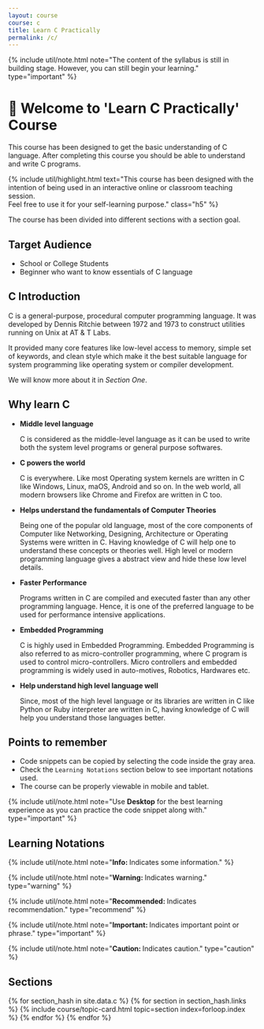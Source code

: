```yaml
---
layout: course
course: c
title: Learn C Practically
permalink: /c/
---
```


{% include util/note.html
    note="The content of the syllabus is still in building stage. However, you can still begin your learning."
    type="important"
%}

# :pray: Welcome to 'Learn C Practically' Course

This course has been designed to get the basic understanding of C language. After completing this course you should be able to understand and write C programs.

{% include util/highlight.html
    text="This course has been designed with the intention of being used in an interactive online or classroom teaching session. <br>Feel free to use it for your self-learning purpose." class="h5"
%}

The course has been divided into different sections with a section goal.

## Target Audience

- School or College Students
- Beginner who want to know essentials of C language

## C Introduction

C is a general-purpose, procedural computer programming language.
It was developed by Dennis Ritchie between 1972 and 1973 to construct utilities running on Unix at AT & T Labs.

It provided many core features like low-level access to memory, simple set of keywords, and clean style which make it the best suitable language for system programming like operating system or compiler development.

We will know more about it in _Section One_.

## Why learn C

- __Middle level language__

  C is considered as the middle-level language as it can be used to write both the system level programs or general purpose softwares.

- __C powers the world__

  C is everywhere. Like most Operating system kernels are written in C like Windows, Linux, maOS, Android and so on.
  In the web world, all modern browsers like Chrome and Firefox are written in C too.

- __Helps understand the fundamentals of Computer Theories__

  Being one of the popular old language, most of the core components of Computer like Networking, Designing, Architecture or Operating Systems were written in C. Having knowledge of C will help one to understand these concepts or theories well.
  High level or modern programming language gives a abstract view and hide these low level details.

- __Faster Performance__

  Programs written in C are compiled and executed faster than any other programming language. Hence, it is one of the preferred language to be used for performance intensive applications.

- __Embedded Programming__

  C is highly used in Embedded Programming. Embedded Programming is also referred to as micro-controller programming,
  where C program is used to control micro-controllers. Micro controllers and embedded programming is widely used in auto-motives, Robotics, Hardwares etc.

- __Help understand high level language well__

  Since, most of the high level language or its libraries are written in C like Python or Ruby interpreter are written in C, having knowledge of C will help you understand those languages better.

## Points to remember

- Code snippets can be copied by selecting the code inside the gray area.
- Check the `Learning Notations` section below to see important notations used.
- The course can be properly viewable in mobile and tablet.

{% include util/note.html
          note="Use <strong>Desktop</strong> for the best learning experience as you can practice the code snippet along with." type="important" %}

## Learning Notations

{% include util/note.html
          note="<strong>Info: </strong> Indicates some information." %}

{% include util/note.html
          note="<strong>Warning: </strong> Indicates warning." type="warning" %}

{% include util/note.html
          note="<strong>Recommended: </strong> Indicates recommendation." type="recommend" %}

{% include util/note.html
          note="<strong>Important: </strong> Indicates important point or phrase." type="important" %}

{% include util/note.html
          note="<strong>Caution: </strong> Indicates caution." type="caution" %}

## Sections

<div class="section-index">
  <div class="container-fluid">
    <div class="card-columns">
    {% for section_hash in site.data.c %}
      {% for section in section_hash.links %}
        {% include course/topic-card.html
            topic=section index=forloop.index %}
      {% endfor %}
    {% endfor %}
    </div>
  </div>
</div>
